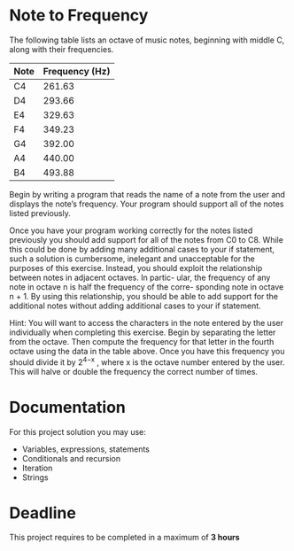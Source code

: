 # Note to Frequency

The following table lists an octave of music notes, beginning with middle C, along
with their frequencies.

| Note | Frequency (Hz) |
|------|-----------|
|   C4   |    261.63      |
|   D4   |    293.66      |
|   E4   |    329.63      |  
|   F4   |    349.23      |  
|   G4   |    392.00      |  
|   A4   |    440.00      |  
|   B4   |    493.88      |  


Begin by writing a program that reads the name of a note from the user and displays the note’s frequency. 
Your program should support all of the notes listed previously.

Once you have your program working correctly for the notes listed previously you should add support for all of the notes from C0 to C8. 
While this could be done by adding many additional cases to your if statement, such a solution is cumbersome, inelegant and unacceptable for the purposes of this exercise. 
Instead, you should exploit the relationship between notes in adjacent octaves. 
In partic- ular, the frequency of any note in octave n is half the frequency of the corre- sponding note in octave n + 1. 
By using this relationship, you should be able to add support for the additional notes without adding additional cases to your if statement.

Hint: You will want to access the characters in the note entered by the user individually when completing this exercise. 
Begin by separating the letter from the octave. 
Then compute the frequency for that letter in the fourth octave using the data in the table above. Once you have this frequency you should divide it by 2<sup>4−x</sup> , 
where x is the octave number entered by the user. This will halve or double the frequency the correct number of times.


# Documentation

For this project solution you may use:

- Variables, expressions, statements
- Conditionals and recursion
- Iteration
- Strings

# Deadline

This project requires to be completed in a maximum of **3 hours**
